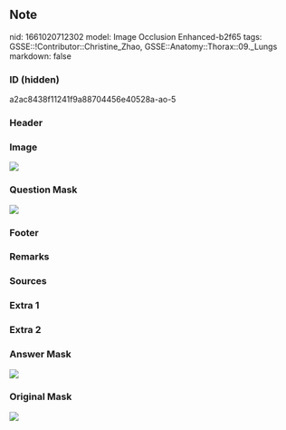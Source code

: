 ## Note
nid: 1661020712302
model: Image Occlusion Enhanced-b2f65
tags: GSSE::!Contributor::Christine_Zhao, GSSE::Anatomy::Thorax::09._Lungs
markdown: false

### ID (hidden)
a2ac8438f11241f9a88704456e40528a-ao-5

### Header


### Image
<img src="thorax028_1622351452442.png">

### Question Mask
<img src="a2ac8438f11241f9a88704456e40528a-ao-5-Q.svg">

### Footer


### Remarks


### Sources


### Extra 1


### Extra 2


### Answer Mask
<img src="a2ac8438f11241f9a88704456e40528a-ao-5-A.svg">

### Original Mask
<img src="a2ac8438f11241f9a88704456e40528a-ao-O.svg">
